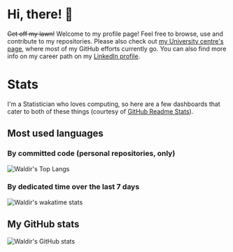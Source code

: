 # Hi, there! :wave:

~~Get off my lawn!~~ Welcome to my profile page! Feel free to browse, use and contribute to my repositories. Please also check out [my University centre's page](https://github.com/ocbe-uio/), where most of my GitHub efforts currently go. You can also find more info on my career path on my [LinkedIn profile](https://www.linkedin.com/in/waldir-leoncio-40899618b/).

# Stats

I'm a Statistician who loves computing, so here are a few dashboards that cater to both of these things (courtesy of [GitHub Readme Stats](https://github.com/anuraghazra/github-readme-stats)).

## Most used languages

### By committed code (personal repositories, only)

![Waldir's Top Langs](https://github-readme-stats.vercel.app/api/top-langs/?username=wleoncio&langs_count=8&layout=compact&hide_title=true&hide_border=true&bg_color=ffffff00&text_color=666666)

<!-- Python was at 15,99% on 2020-11-30. I wonder if/when that changes for code committed to ocbe-uio -->
<!-- TODO: Add nordic-rse and ocbe-uio contributions as soon as https://github.com/anuraghazra/github-readme-stats/issues/1 is closed -->

### By dedicated time over the last 7 days

![Waldir's wakatime stats](https://github-readme-stats.vercel.app/api/wakatime?username=wleoncio&hide_border=true&hide_title=true&v=2&layout=compact&bg_color=ffffff00&text_color=666666)

<!-- ![](https://wakatime.com/share/@wleoncio/d0a37c37-1d2f-4bba-8d38-d45235229c57.svg) -->

## My GitHub stats

![Waldir's GitHub stats](https://github-readme-stats.vercel.app/api?username=wleoncio&count_private=true&show_icons=true&hide_title=true&hide_border=true&bg_color=ffffff00&text_color=666666)
